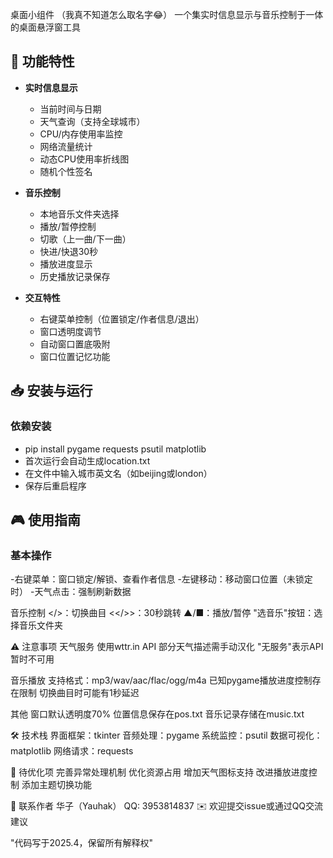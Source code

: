 桌面小组件
（我真不知道怎么取名字😂）
一个集实时信息显示与音乐控制于一体的桌面悬浮窗工具

## 🌟 功能特性

- **实时信息显示**
  - 当前时间与日期
  - 天气查询（支持全球城市）
  - CPU/内存使用率监控
  - 网络流量统计
  - 动态CPU使用率折线图
  - 随机个性签名

- **音乐控制**
  - 本地音乐文件夹选择
  - 播放/暂停控制
  - 切歌（上一曲/下一曲）
  - 快进/快退30秒
  - 播放进度显示
  - 历史播放记录保存

- **交互特性**
  - 右键菜单控制（位置锁定/作者信息/退出）
  - 窗口透明度调节
  - 自动窗口置底吸附
  - 窗口位置记忆功能

## 📥 安装与运行

### 依赖安装
  -  pip install pygame requests psutil matplotlib
  -  首次运行会自动生成location.txt
  -  在文件中输入城市英文名（如beijing或london）
  -  保存后重启程序

## 🎮 使用指南
### 基本操作
-右键菜单：窗口锁定/解锁、查看作者信息
-左键移动：移动窗口位置（未锁定时）
-天气点击：强制刷新数据

音乐控制
</>：切换曲目
<</>>：30秒跳转
▲/■：播放/暂停
"选音乐"按钮：选择音乐文件夹

⚠️ 注意事项
天气服务
使用wttr.in API
部分天气描述需手动汉化
"无服务"表示API暂时不可用

音乐播放
支持格式：mp3/wav/aac/flac/ogg/m4a
已知pygame播放进度控制存在限制
切换曲目时可能有1秒延迟

其他
窗口默认透明度70%
位置信息保存在pos.txt
音乐记录存储在music.txt

🛠️ 技术栈
界面框架：tkinter
音频处理：pygame
系统监控：psutil
数据可视化：matplotlib
网络请求：requests

📝 待优化项
完善异常处理机制
优化资源占用
增加天气图标支持
改进播放进度控制
添加主题切换功能

📧 联系作者
华子（Yauhak）
QQ: 3953814837
✉️ 欢迎提交issue或通过QQ交流建议

"代码写于2025.4，保留所有解释权"

